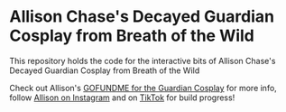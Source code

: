 # Allison Chase's Decayed Guardian Cosplay from Breath of the Wild
This repository holds the code for the interactive bits of Allison Chase's Decayed Guardian Cosplay from Breath of the Wild

Check out Allison's [GOFUNDME for the Guardian Cosplay](https://www.gofundme.com/f/decayed-guardian-cosplay) for more info, follow [Allison on Instagram](https://www.instagram.com/aachase1401) and on [TikTok](https://www.tiktok.com/@allison.chase.cosplay) for build progress! 
